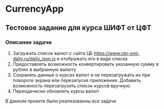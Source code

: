 # CurrencyApp

## Тестовое задание для курса ШИФТ от ЦФТ

### Описание задачи
1. Загружать список валют с сайта ЦБ https://www.cbr-xml-daily.ru/daily_json.js и отображать
его в виде списка
2. Предоставлять возможность конвертировать указанную сумму в рублях в выбранную
валюту
3. Сохранять данные о курсах валют и не перезагружать их при повороте экрана или
перезапуске приложения. Добавить возможность перезагрузить список курсов вручную.
4. Периодически обновлять курсы валют

В данном проекте были реализованны все задачи

